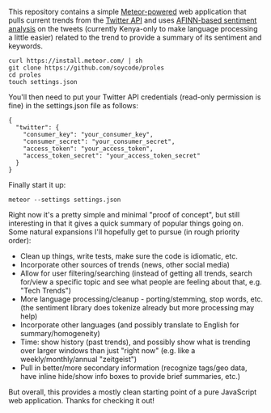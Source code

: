 This repository contains a simple [Meteor-powered](https://the.meteor.com/) web
application that pulls current trends from the
[Twitter API](https://dev.twitter.com/) and uses
[AFINN-based sentiment analysis](https://www.npmjs.org/package/sentiment) on
the tweets (currently Kenya-only to make language processing a little easier)
related to the trend to provide a summary of its sentiment and keywords.

    curl https://install.meteor.com/ | sh
    git clone https://github.com/soycode/proles
    cd proles
    touch settings.json

You'll then need to put your Twitter API credentials (read-only permission is
fine) in the settings.json file as follows:

    {
      "twitter": {
        "consumer_key": "your_consumer_key",
        "consumer_secret": "your_consumer_secret",
        "access_token": "your_access_token",
        "access_token_secret": "your_access_token_secret"
      }
    }

Finally start it up:

    meteor --settings settings.json

Right now it's a pretty simple and minimal "proof of concept", but still
interesting in that it gives a quick summary of popular things going on. Some
natural expansions I'll hopefully get to pursue (in rough priority order):

- Clean up things, write tests, make sure the code is idiomatic, etc.
- Incorporate other sources of trends (news, other social media)
- Allow for user filtering/searching (instead of getting all trends, search
  for/view a specific topic and see what people are feeling about that, e.g.
  "Tech Trends")
- More language processing/cleanup - porting/stemming, stop words, etc. (the
  sentiment library does tokenize already but more processing may help)
- Incorporate other languages (and possibly translate to English for
  summary/homogeneity)
- Time: show history (past trends), and possibly show what is trending over
  larger windows than just "right now" (e.g. like a weekly/monthly/annual
  "zeitgeist")
- Pull in better/more secondary information (recognize tags/geo data, have
  inline hide/show info boxes to provide brief summaries, etc.)

But overall, this provides a mostly clean starting point of a pure JavaScript
web application. Thanks for checking it out!
